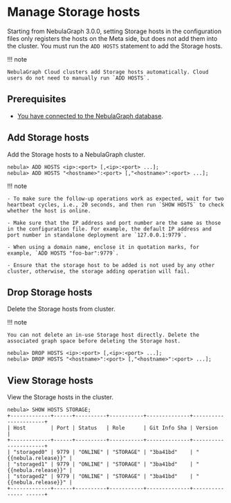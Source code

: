 # Manage Storage hosts

Starting from NebulaGraph 3.0.0, setting Storage hosts in the configuration files only registers the hosts on the Meta side, but does not add them into the cluster. You must run the `ADD HOSTS` statement to add the Storage hosts.

!!! note

    NebulaGraph Cloud clusters add Storage hosts automatically. Cloud users do not need to manually run `ADD HOSTS`.

## Prerequisites

- [You have connected to the NebulaGraph database](connect-to-nebula-graph.md).

## Add Storage hosts

Add the Storage hosts to a NebulaGraph cluster.

```ngql
nebula> ADD HOSTS <ip>:<port> [,<ip>:<port> ...];
nebula> ADD HOSTS "<hostname>":<port> [,"<hostname>":<port> ...];
```

!!! note

    - To make sure the follow-up operations work as expected, wait for two heartbeat cycles, i.e., 20 seconds, and then run `SHOW HOSTS` to check whether the host is online.

    - Make sure that the IP address and port number are the same as those in the configuration file. For example, the default IP address and port number in standalone deployment are `127.0.0.1:9779`.

    - When using a domain name, enclose it in quotation marks, for example, `ADD HOSTS "foo-bar":9779`.

    - Ensure that the storage host to be added is not used by any other cluster, otherwise, the storage adding operation will fail.

## Drop Storage hosts

Delete the Storage hosts from cluster.

!!! note

    You can not delete an in-use Storage host directly. Delete the associated graph space before deleting the Storage host.

```ngql
nebula> DROP HOSTS <ip>:<port> [,<ip>:<port> ...];
nebula> DROP HOSTS "<hostname>":<port> [,"<hostname>":<port> ...];
```


## View Storage hosts

View the Storage hosts in the cluster.

```ngql
nebula> SHOW HOSTS STORAGE;
+-------------+------+----------+-----------+--------------+----------------------+
| Host        | Port | Status   | Role      | Git Info Sha | Version              |
+-------------+------+----------+-----------+--------------+----------------------+
| "storaged0" | 9779 | "ONLINE" | "STORAGE" | "3ba41bd"    | "{{nebula.release}}" |
| "storaged1" | 9779 | "ONLINE" | "STORAGE" | "3ba41bd"    | "{{nebula.release}}" |
| "storaged2" | 9779 | "ONLINE" | "STORAGE" | "3ba41bd"    | "{{nebula.release}}" |
+-------------+------+----------+-----------+--------------+--------------- ------+
```
